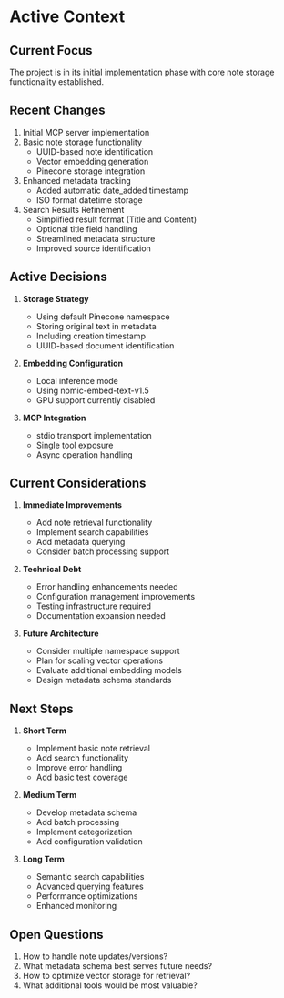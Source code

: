 # Active Context

## Current Focus
The project is in its initial implementation phase with core note storage functionality established.

## Recent Changes
1. Initial MCP server implementation
2. Basic note storage functionality
   - UUID-based note identification
   - Vector embedding generation
   - Pinecone storage integration
3. Enhanced metadata tracking
   - Added automatic date_added timestamp
   - ISO format datetime storage
4. Search Results Refinement
   - Simplified result format (Title and Content)
   - Optional title field handling
   - Streamlined metadata structure
   - Improved source identification

## Active Decisions
1. **Storage Strategy**
   - Using default Pinecone namespace
   - Storing original text in metadata
   - Including creation timestamp
   - UUID-based document identification

2. **Embedding Configuration**
   - Local inference mode
   - Using nomic-embed-text-v1.5
   - GPU support currently disabled

3. **MCP Integration**
   - stdio transport implementation
   - Single tool exposure
   - Async operation handling

## Current Considerations
1. **Immediate Improvements**
   - Add note retrieval functionality
   - Implement search capabilities
   - Add metadata querying
   - Consider batch processing support

2. **Technical Debt**
   - Error handling enhancements needed
   - Configuration management improvements
   - Testing infrastructure required
   - Documentation expansion needed

3. **Future Architecture**
   - Consider multiple namespace support
   - Plan for scaling vector operations
   - Evaluate additional embedding models
   - Design metadata schema standards

## Next Steps
1. **Short Term**
   - Implement basic note retrieval
   - Add search functionality
   - Improve error handling
   - Add basic test coverage

2. **Medium Term**
   - Develop metadata schema
   - Add batch processing
   - Implement categorization
   - Add configuration validation

3. **Long Term**
   - Semantic search capabilities
   - Advanced querying features
   - Performance optimizations
   - Enhanced monitoring

## Open Questions
1. How to handle note updates/versions?
2. What metadata schema best serves future needs?
3. How to optimize vector storage for retrieval?
4. What additional tools would be most valuable?
